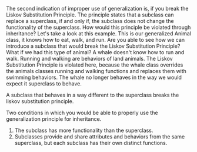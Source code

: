 The second indication of
improper use of generalization is, if you break the Liskov Substitution Principle.
The principle states that a subclass can replace a superclass, if and only if,
the subclass does not change the functionality of the superclass.
How would this principle be violated through inheritance?
Let's take a look at this example.
This is our generalized Animal class, it knows how to eat, walk, and run.
Are you able to see how we can introduce a subclass that would break
the Liskov Substitution Principle?
What if we had this type of animal?
A whale doesn't know how to run and walk.
Running and walking are behaviors of land animals.
The Liskov Substitution Principle is violated here,
because the whale class overrides the animals classes running and
walking functions and replaces them with swimming behaviors.
The whale no longer behaves in the way we would expect it superclass to behave. 

A subclass that behaves in a way different to the superclass breaks the liskov substitution principle. 

Two conditions in which you would be able to properly use the generalization principle for inheritance.
1. The subclass has more functionality than the superclass.
2. Subclasses provide and share attributes and behaviors from the same superclass, but each subclass has their own distinct functions.